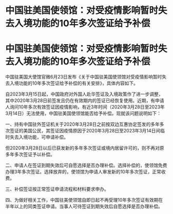 # 中国驻美国使领馆：对受疫情影响暂时失去入境功能的10年多次签证给予补偿

# 中国驻美国使领馆：对受疫情影响暂时失去入境功能的10年多次签证给予补偿

中国驻美国大使馆官微6月23日发布《关于中国驻美国使领馆对受疫情影响暂时失去入境功能的10年多次签证给予补偿的有关安排》，具体内容如下。

自2023年3月15日起，中国政府对外国人赴华签证及入境政策作了进一步调整，其中2020年3月28日前签发且仍在有效期内的签证已经恢复使用。近期，有申请人询问10年多次有效签证因疫情影响，有近3年时间（2020年3月28日至2023年3月14日）无法使用，中国驻美国使领馆能否给予补偿。现就该问题说明如下：

一、持有中国驻外签证机关于2020年3月28日之前按双边互惠协定签发的多年多次签证的美国公民，其签证因疫情原因于2020年3月28日至2023年3月14日间临时失去入境功能，可申请补偿。

但2020年3月28日以后已获发新的多年多次签证或境内居留许可的，则不再对原多年多次签证予以补偿。

二、申请人在签证到期失效后可自愿选择是否办理补偿。选择补偿的，使领馆免费办理3年多次签证。选择放弃的，使领馆为申请人审发新的10年多次签证，正常收费。

三、补偿签证按正常签证申请流程和材料要求申办。

四、为做好相关工作，中国驻美使领馆自即日起不再受理10年多次签证有效期在半年以上的同类签证申请。当事人可待签证到期失效后自愿选择是否办理补偿。

